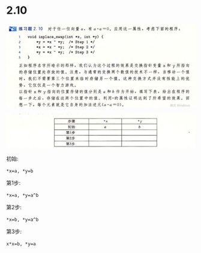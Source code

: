 # 2.10

![image-20250315222638416](image-20250315222638416.png)

![image-20250315223618258](image-20250315223618258.png)

初始:

`*x=a, *y=b`

第1步:

`*x=a, *y=a^b`

第2步:

`*x=b, *y=a^b`

第3步:

`x*x=b, *y=a`

